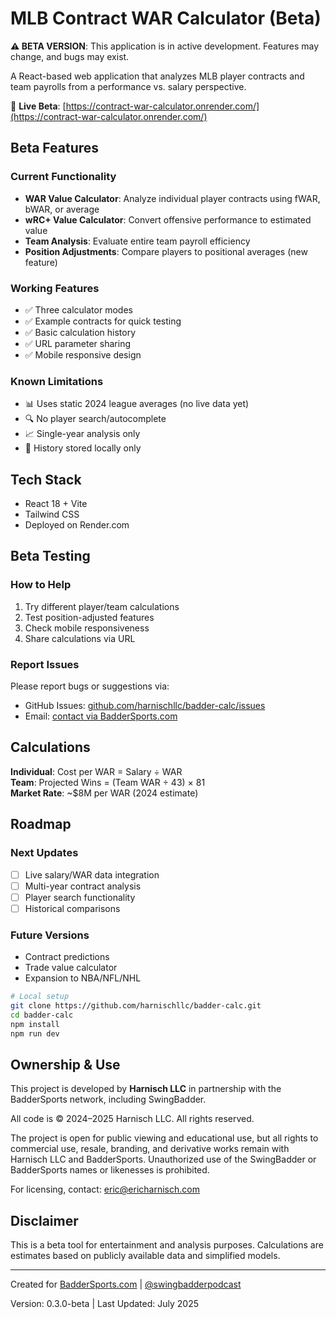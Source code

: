 # MLB Contract WAR Calculator (Beta)

**⚠️ BETA VERSION**: This application is in active development. Features may change, and bugs may exist.

A React-based web application that analyzes MLB player contracts and team payrolls from a performance vs. salary perspective.

🔗 **Live Beta**: [https://contract-war-calculator.onrender.com/](https://contract-war-calculator.onrender.com/)

## Beta Features

### Current Functionality
- **WAR Value Calculator**: Analyze individual player contracts using fWAR, bWAR, or average
- **wRC+ Value Calculator**: Convert offensive performance to estimated value
- **Team Analysis**: Evaluate entire team payroll efficiency
- **Position Adjustments**: Compare players to positional averages (new feature)

### Working Features
- ✅ Three calculator modes
- ✅ Example contracts for quick testing
- ✅ Basic calculation history
- ✅ URL parameter sharing
- ✅ Mobile responsive design

### Known Limitations
- 📊 Uses static 2024 league averages (no live data yet)
- 🔍 No player search/autocomplete
- 📈 Single-year analysis only
- 💾 History stored locally only

## Tech Stack
- React 18 + Vite
- Tailwind CSS
- Deployed on Render.com

## Beta Testing

### How to Help
1. Try different player/team calculations
2. Test position-adjusted features
3. Check mobile responsiveness
4. Share calculations via URL

### Report Issues
Please report bugs or suggestions via:
- GitHub Issues: [github.com/harnischllc/badder-calc/issues](https://github.com/harnischllc/badder-calc/issues)
- Email: [contact via BadderSports.com](https://baddersports.com)

## Calculations

**Individual**: Cost per WAR = Salary ÷ WAR  
**Team**: Projected Wins = (Team WAR ÷ 43) × 81  
**Market Rate**: ~$8M per WAR (2024 estimate)

## Roadmap

### Next Updates
- [ ] Live salary/WAR data integration
- [ ] Multi-year contract analysis
- [ ] Player search functionality
- [ ] Historical comparisons

### Future Versions
- Contract predictions
- Trade value calculator
- Expansion to NBA/NFL/NHL

```bash
# Local setup
git clone https://github.com/harnischllc/badder-calc.git
cd badder-calc
npm install
npm run dev
```

## Ownership & Use

This project is developed by **Harnisch LLC** in partnership with the BadderSports network, including SwingBadder.

All code is © 2024–2025 Harnisch LLC. All rights reserved.

The project is open for public viewing and educational use, but all rights to commercial use, resale, branding, and derivative works remain with Harnisch LLC and BadderSports. Unauthorized use of the SwingBadder or BadderSports names or likenesses is prohibited.

For licensing, contact: eric@ericharnisch.com

## Disclaimer

This is a beta tool for entertainment and analysis purposes. Calculations are estimates based on publicly available data and simplified models.

---

Created for [BadderSports.com](https://baddersports.com) | [@swingbadderpodcast](https://www.youtube.com/channel/UCvkFXHG5mZyQfsmmf7aU5lQ)

Version: 0.3.0-beta | Last Updated: July 2025
